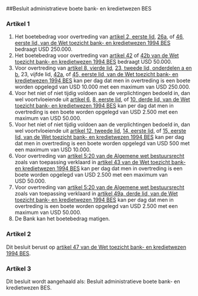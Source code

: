 <meta http-equiv='Content-Type' content='text/html; charset=utf-8' />

##Besluit administratieve boete bank- en kredietwezen BES

### Artikel  1  

1.  Het boetebedrag voor overtreding van [artikel 2, eerste lid](../../../../../../../../../wet-BES/wet/toezicht/bank-/en/kredietwezen/1994/bes/BWBR0028547/README.md), [26a](../../../../../../../../../wet-BES/wet/toezicht/bank-/en/kredietwezen/1994/bes/BWBR0028547/README.md), of [46, eerste lid, van de Wet toezicht bank- en kredietwezen 1994 BES](../../../../../../../../../wet-BES/wet/toezicht/bank-/en/kredietwezen/1994/bes/BWBR0028547/README.md) bedraagt USD 250.000.   
2.  Het boetebedrag voor overtreding van [artikel 42](../../../../../../../../../wet-BES/wet/toezicht/bank-/en/kredietwezen/1994/bes/BWBR0028547/README.md) of [42b van de Wet toezicht bank- en kredietwezen 1994 BES](../../../../../../../../../wet-BES/wet/toezicht/bank-/en/kredietwezen/1994/bes/BWBR0028547/README.md) bedraagt USD 50.000.   
3.  Voor overtreding van [artikel 8, vierde lid](../../../../../../../../../wet-BES/wet/toezicht/bank-/en/kredietwezen/1994/bes/BWBR0028547/README.md), [23, tweede lid, onderdelen a en b](../../../../../../../../../wet-BES/wet/toezicht/bank-/en/kredietwezen/1994/bes/BWBR0028547/README.md), 23, vijfde lid, [42a](../../../../../../../../../wet-BES/wet/toezicht/bank-/en/kredietwezen/1994/bes/BWBR0028547/README.md), of [45, eerste lid, van de Wet toezicht bank- en kredietwezen 1994 BES](../../../../../../../../../wet-BES/wet/toezicht/bank-/en/kredietwezen/1994/bes/BWBR0028547/README.md) kan per dag dat men in overtreding is een boete worden opgelegd van USD 10.000 met een maximum van USD 250.000.   
4.  Voor het niet of niet tijdig voldoen aan de verplichtingen bedoeld in, dan wel voortvloeiende uit [artikel 6](../../../../../../../../../wet-BES/wet/toezicht/bank-/en/kredietwezen/1994/bes/BWBR0028547/README.md), [8, eerste lid](../../../../../../../../../wet-BES/wet/toezicht/bank-/en/kredietwezen/1994/bes/BWBR0028547/README.md), of [10, derde lid, van de Wet toezicht bank- en kredietwezen 1994 BES](../../../../../../../../../wet-BES/wet/toezicht/bank-/en/kredietwezen/1994/bes/BWBR0028547/README.md) kan per dag dat men in overtreding is een boete worden opgelegd van USD 2.500 met een maximum van USD 50.000.   
5.  Voor het niet of niet tijdig voldoen aan de verplichtingen bedoeld in, dan wel voortvloeiende uit [artikel 12, tweede lid](../../../../../../../../../wet-BES/wet/toezicht/bank-/en/kredietwezen/1994/bes/BWBR0028547/README.md), [14, eerste lid](../../../../../../../../../wet-BES/wet/toezicht/bank-/en/kredietwezen/1994/bes/BWBR0028547/README.md), of [15, eerste lid, van de Wet toezicht bank- en kredietwezen 1994 BES](../../../../../../../../../wet-BES/wet/toezicht/bank-/en/kredietwezen/1994/bes/BWBR0028547/README.md) kan per dag dat men in overtreding is een boete worden opgelegd van USD 500 met een maximum van USD 10.000.   
6.  Voor overtreding van [artikel 5:20 van de Algemene wet bestuursrecht](../../../../../../../../../wet/algemene/wet/bestuursrecht/BWBR0005537/README.md) zoals van toepassing verklaard in [artikel 43 van de Wet toezicht bank- en kredietwezen 1994 BES](../../../../../../../../../wet-BES/wet/toezicht/bank-/en/kredietwezen/1994/bes/BWBR0028547/README.md) kan per dag dat men in overtreding is een boete worden opgelegd van USD 2.500 met een maximum van USD 50.000.   
7.  Voor overtreding van [artikel 5:20 van de Algemene wet bestuursrecht](../../../../../../../../../wet/algemene/wet/bestuursrecht/BWBR0005537/README.md) zoals van toepassing verklaard in [artikel 49a, derde lid, van de Wet toezicht bank- en kredietwezen 1994 BES](../../../../../../../../../wet-BES/wet/toezicht/bank-/en/kredietwezen/1994/bes/BWBR0028547/README.md) kan per dag dat men in overtreding is een boete worden opgelegd van USD 2.500 met een maximum van USD 50.000.   
8.  De Bank kan het boetebedrag matigen.   

### Artikel  2  

Dit besluit berust op [artikel 47 van de Wet toezicht bank- en kredietwezen 1994 BES](../../../../../../../../../wet-BES/wet/toezicht/bank-/en/kredietwezen/1994/bes/BWBR0028547/README.md).  

### Artikel  3  

Dit besluit wordt aangehaald als: Besluit administratieve boete bank- en kredietwezen BES.  
